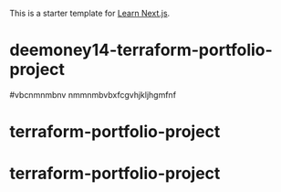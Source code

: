This is a starter template for [Learn Next.js](https://nextjs.org/learn).
# deemoney14-terraform-portfolio-project
#vbcnmnmbnv nmmnmbvbxfcgvhjkljhgmfnf
# terraform-portfolio-project
# terraform-portfolio-project
